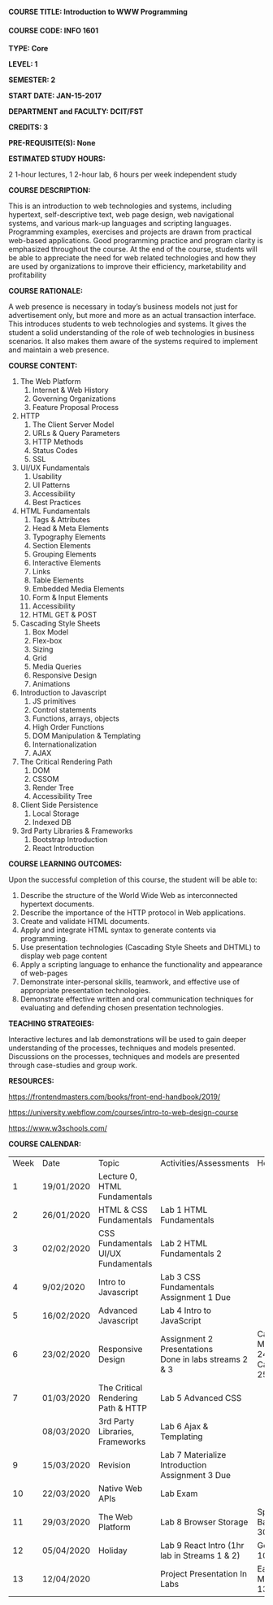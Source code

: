 <!----- Conversion time: 1.494 seconds.


Using this HTML file:

1. Cut and paste this output into your source file.
2. See the notes and action items below regarding this conversion run.
3. Check the rendered output (headings, lists, code blocks, tables) for proper
   formatting and use a linkchecker before you publish this page.

Conversion notes:

* Docs to Markdown version 1.0β17
* Thu Jan 23 2020 18:43:15 GMT-0800 (PST)
* Source doc: https://docs.google.com/open?id=16BuLLfvj71yS0hO_dN6sClXoKb-4ZDhl5P6NVIfZL8w
----->


<p>
<strong>COURSE TITLE: Introduction to WWW Programming</strong>
</p>
<h4><strong>COURSE CODE: INFO 1601</strong></h4>


<p>
<strong>TYPE: Core</strong>
</p>
<p>
<strong>LEVEL: 1</strong>
</p>
<p>
<strong>SEMESTER: 2</strong>
</p>
<p>
<strong>START DATE: JAN-15-2017</strong>
</p>
<p>
<strong>DEPARTMENT and FACULTY: DCIT/FST</strong>
</p>
<p>
<strong>CREDITS: 3</strong>
</p>
<p>
<strong>PRE-REQUISITE(S): None</strong>
</p>
<p>
<strong>ESTIMATED STUDY HOURS: </strong>
</p>
<p>
2 1-hour lectures, 1 2-hour lab, 6 hours per week independent study
</p>
<p>
<strong>COURSE DESCRIPTION:</strong>
</p>
<p>
This is an introduction to web technologies and systems, including hypertext, self-descriptive text, web page design, web navigational systems, and various mark-up languages and scripting languages. Programming examples, exercises and projects are drawn from practical web-based applications. Good programming practice and program clarity is emphasized throughout the course. At the end of the course, students will be able to appreciate the need for web related technologies and how they are used by organizations to improve their efficiency, marketability and profitability
</p>
<p>
<strong>COURSE RATIONALE:</strong>
</p>
<p>
A web presence is necessary in today’s business models not just for advertisement only, but more and more as an actual transaction interface. This introduces students to web technologies and systems. It gives the student a solid understanding of the role of web technologies in business scenarios. It also makes them aware of the systems required to implement and maintain a web presence.
</p>
<p>
<strong>COURSE CONTENT:</strong>
</p>
<ol>

<li>The Web Platform 
<ol>
 
<li>Internet & Web History
 
<li>Governing Organizations
 
<li>Feature Proposal Process
</li> 
</ol>

<li>HTTP 
<ol>
 
<li>The Client Server Model
 
<li>URLs & Query Parameters
 
<li>HTTP Methods
 
<li>Status Codes
 
<li>SSL
</li> 
</ol>

<li>UI/UX Fundamentals 
<ol>
 
<li>Usability
 
<li>UI Patterns
 
<li>Accessibility
 
<li>Best Practices
</li> 
</ol>

<li>HTML Fundamentals 
<ol>
 
<li>Tags & Attributes
 
<li>Head & Meta Elements
 
<li>Typography Elements
 
<li>Section Elements
 
<li>Grouping Elements
 
<li>Interactive Elements
 
<li>Links
 
<li>Table Elements
 
<li>Embedded Media Elements
 
<li>Form & Input Elements
 
<li>Accessibility 
 
<li>HTML GET & POST
</li> 
</ol>

<li>Cascading Style Sheets 
<ol>
 
<li>Box Model
 
<li>Flex-box
 
<li>Sizing
 
<li>Grid
 
<li>Media Queries
 
<li>Responsive Design
 
<li>Animations
</li> 
</ol>

<li>Introduction to Javascript 
<ol>
 
<li>JS primitives
 
<li>Control statements
 
<li>Functions, arrays, objects
 
<li>High Order Functions
 
<li>DOM Manipulation & Templating
 
<li>Internationalization
 
<li>AJAX
</li> 
</ol>

<li>The Critical Rendering Path 
<ol>
 
<li>DOM
 
<li>CSSOM
 
<li>Render Tree
 
<li>Accessibility Tree
</li> 
</ol>

<li>Client Side Persistence 
<ol>
 
<li>Local Storage
 
<li>Indexed DB
</li> 
</ol>

<li>3rd Party Libraries & Frameworks 
<ol>
 
<li>Bootstrap Introduction
 
<li>React Introduction 
</li> 
</ol>
</li> 
</ol>
<p>
<strong>COURSE LEARNING OUTCOMES:</strong>
</p>
<p>
Upon the successful completion of this course, the student will be able to:
</p>
<ol>

<li>Describe the structure of the World Wide Web as interconnected hypertext documents.

<li>Describe the importance of the HTTP protocol in Web applications.

<li>Create and validate HTML documents.

<li>Apply and integrate HTML syntax to generate contents via programming.

<li>Use presentation technologies (Cascading Style Sheets and DHTML) to display web page content

<li>Apply a scripting language to enhance the functionality and appearance of web-pages

<li>Demonstrate inter-personal skills, teamwork, and effective use of appropriate presentation technologies.

<li>Demonstrate effective written and oral communication techniques for evaluating and defending chosen presentation technologies.
</li>
</ol>
<p>
<strong>TEACHING STRATEGIES:</strong>
</p>
<p>
Interactive lectures and lab demonstrations will be used to gain deeper understanding of the processes, techniques and models presented. Discussions on the processes, techniques and models are presented through case-studies and group work.
</p>
<p>
<strong>RESOURCES:</strong>
</p>
<p>
<a href="https://frontendmasters.com/books/front-end-handbook/2019/">https://frontendmasters.com/books/front-end-handbook/2019/</a>
</p>
<p>
<a href="https://university.webflow.com/courses/intro-to-web-design-course">https://university.webflow.com/courses/intro-to-web-design-course</a>
</p>
<p>
<a href="https://www.w3schools.com/">https://www.w3schools.com/</a>
</p>
<p>
<strong>COURSE CALENDAR: </strong>
</p>

<table>
  <tr>
   <td>Week
   </td>
   <td>Date 
   </td>
   <td>Topic
   </td>
   <td>Activities/Assessments
   </td>
   <td>Holidays
   </td>
  </tr>
  <tr>
   <td>1
   </td>
   <td>19/01/2020
   </td>
   <td>Lecture 0, HTML Fundamentals
   </td>
   <td>
   </td>
   <td>
   </td>
  </tr>
  <tr>
   <td>2
   </td>
   <td>26/01/2020
   </td>
   <td>HTML & CSS Fundamentals
   </td>
   <td>Lab 1 HTML Fundamentals
   </td>
   <td>
   </td>
  </tr>
  <tr>
   <td>3
   </td>
   <td>02/02/2020
   </td>
   <td>CSS Fundamentals<br>
UI/UX Fundamentals
   </td>
   <td>Lab 2 HTML Fundamentals 2
   </td>
   <td>
   </td>
  </tr>
  <tr>
   <td>4
   </td>
   <td>9/02/2020
   </td>
   <td>Intro to Javascript
   </td>
   <td>Lab 3 CSS Fundamentals<br>
Assignment 1  Due
   </td>
   <td>
   </td>
  </tr>
  <tr>
   <td>5
   </td>
   <td>16/02/2020
   </td>
   <td>Advanced Javascript<br>

   </td>
   <td>Lab 4 Intro to JavaScript<br>

   </td>
   <td>
   </td>
  </tr>
  <tr>
   <td>6
   </td>
   <td>23/02/2020
   </td>
   <td>Responsive Design
   </td>
   <td>Assignment 2 Presentations <br>
Done in labs streams 2 & 3
   </td>
   <td>Carnival Mon 24/02/2020<br>
Carnival Tue 25/02/2020
   </td>
  </tr>
  <tr>
   <td>7
   </td>
   <td>01/03/2020
   </td>
   <td>The Critical Rendering Path & HTTP
   </td>
   <td>Lab 5 Advanced CSS
   </td>
   <td>
   </td>
  </tr>
  <tr>
   <td>
   </td>
   <td>08/03/2020
   </td>
   <td>3rd Party Libraries, Frameworks
   </td>
   <td>Lab 6 Ajax & Templating
   </td>
   <td>
   </td>
  </tr>
  <tr>
   <td>9
   </td>
   <td>15/03/2020
   </td>
   <td>Revision
   </td>
   <td>Lab 7 Materialize Introduction<br>
Assignment 3 Due
   </td>
   <td>
   </td>
  </tr>
  <tr>
   <td>10
   </td>
   <td>22/03/2020
   </td>
   <td>Native Web APIs
   </td>
   <td>Lab Exam
   </td>
   <td>
   </td>
  </tr>
  <tr>
   <td>11
   </td>
   <td>29/03/2020
   </td>
   <td>The Web Platform
   </td>
   <td>Lab 8 Browser Storage
   </td>
   <td>Spiritual Baptist 30/03/2020
   </td>
  </tr>
  <tr>
   <td>12
   </td>
   <td>05/04/2020
   </td>
   <td>Holiday
   </td>
   <td>Lab 9 React Intro (1hr lab in Streams 1 & 2)
   </td>
   <td>Good Friday 10/04/2020
   </td>
  </tr>
  <tr>
   <td>13
   </td>
   <td>12/04/2020
   </td>
   <td>
   </td>
   <td>Project Presentation In Labs
   </td>
   <td>Easter Monday 13/04/2020
   </td>
  </tr>
</table>

